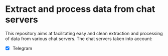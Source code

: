 # Extract and process data from chat servers

This repository aims at facilitating easy and clean extraction and processing of data from various chat servers. The chat servers taken into account:

- [X] Telegram